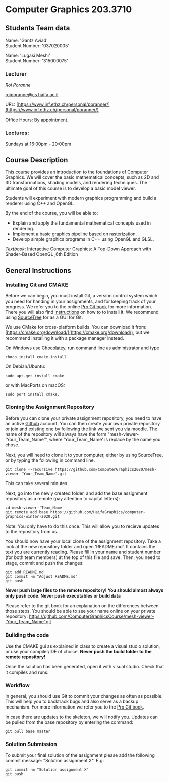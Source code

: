 # Computer Graphics 203.3710
## Students Team data

Name: 'Gantz Aviad'  
Student Number: '037020005'

Name: 'Lugasi Meshi'  
Student Number: '315000075'

### Lecturer
*Roi Poranne*

[roiporanne@cs.haifa.ac.il](mailto:roiporanne@cs.haifa.ac.il)

URL: [https://www.inf.ethz.ch/personal/poranner/](https://www.inf.ethz.ch/personal/poranner/)

Office Hours: By appointment.

### Lectures:
Sundays at 16:00pm - 20:00pm

## Course Description

This course provides an introduction to the foundations of Computer Graphics. We will cover the basic mathematical concepts, such as 2D and 3D transformations, shading models, and rendering techniques. The ultimate goal of this course is to develop a basic model viewer.

Students will experiment with modern graphics programming and build a renderer using C++ and OpenGL.

By the end of the course, you will be able to:

* Explain and apply the fundamental mathematical concepts used in rendering.
* Implement a basic graphics pipeline based on rasterization.
* Develop simple graphics programs in C++ using OpenGL and GLSL.

*Textbook*:
Interactive Computer Graphics: A Top-Down Approach with Shader-Based OpenGL ,6th Edition

## General Instructions

### Installing Git and CMAKE
Before we can begin, you must install Git, a version control system which you need for handing in your assignments, and for keeping track of your progress. We refer you to the online [Pro Git book](https://git-scm.com/book/en/v2) for more information. There you will also find [instructions](https://git-scm.com/book/en/v2/Getting-Started-Installing-Git]) on how to to install it. We recommend using [SourceTree](https://www.sourcetreeapp.com/) for as a GUI for Git.

We use CMake for cross-platform builds. You can download it from: [https://cmake.org/download/](https://cmake.org/download/), but we recommend installing it with a package manager instead.

On Windows use  [Chocolatey](https://chocolatey.org/install), run command line as administrator and type
```
choco install cmake.install
```
On Debian/Ubuntu:
```
sudo apt-get install cmake
```
or with MacPorts on macOS:
```
sudo port install cmake.
```

### Cloning the Assignment Repository
Before you can clone your private assignment repository, you need to have an active [Github](https://github.com/) account. You can then create your own private repository or join and existing one by following the link we sent you via moodle. The name of the repository will always have the form "mesh-viewer-'Your_Team_Name'", where 'Your_Team_Name' is replace by the name you chose.

Next, you will need to clone it to your computer, either by using SourceTree, or by typing the following in command line.
```
git clone --recursive https://github.com/ComputerGraphics2020/mesh-viewer-'Your_Team_Name'.git
```
This can take several minutes.

Next, go into the newly created folder, and add the base assignment repository as a remote (pay attention to capital letters):
```
cd mesh-viewer-'Team_Name'
git remote add base https://github.com/HaifaGraphics/computer-graphics-winter-2020.git
```

Note: You only have to do this once. This will allow you to recieve updates to the repository from us.


You should now have your local clone of the assignment repository. Take a look at the new repository folder and open 'README.md'. It contains the text you are currently reading. Please fill in your name and student number (for both team members) at the top of this file and save. Then, you need to stage, commit and push the changes:
```
git add README.md
git commit -m "Adjust README.md"
git push
```
**Never push large files to the remote repository! You should almost always only push code. Never push executables or build data**

Please refer to the git book for an explanation on the differences between those steps.
You should be able to see your name online on your private repository: https://github.com/ComputerGraphicsCourse/mesh-viewer-'Your_Team_Name'.git

### Building the code
Use the CMAKE gui as explained in class to create a visual studio solution, or use your compiler/IDE of choice.
**Never push the build folder to the remote repository!**

Once the solution has been generated, open it with visual studio. Check that it compiles and runs.

### Workflow
In general, you should use Git to commit your changes as often as possible. This will help you to backtrack bugs and also serve as a backup mechanism. For more information we refer you to the [Pro Git book](https://git-scm.com/book/en/v2/Git-Basics-Recording-Changes-to-the-Repository).

In case there are updates to the skeleton, we will notify you. Updates can be pulled from the base repository by entering the command:
```
git pull base master
```

### Solution Submission

To submit your final solution of the assignment please add the following commit message: "Solution assignment X". E.g:
```
git commit -m "Solution assignment X"
git push
```
